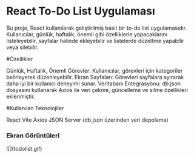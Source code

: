 <h1>React To-Do List Uygulaması</h1>

Bu proje, React kullanılarak geliştirilmiş basit bir to-do list uygulamasıdır. Kullanıcılar, günlük, haftalık, önemli gibi özelliklerle yapacaklarını listeleyebilir, sayfalar halinde ekleyebilir ve listelerde düzeltme yapabilir veya silebilir.

#Özellikler

Günlük, Haftalık, Önemli Görevler: Kullanıcılar, görevleri için kategoriler belirleyerek düzenleyebilir.
Ekran Sayfaları: Görevleri sayfalara ayırarak daha iyi bir kullanıcı deneyimi sunar.
Veritabanı Entegrasyonu: db.json dosyasını kullanarak Axios ile veri çekme, güncelleme ve silme özellikleri eklenmiştir.




#Kullanılan Teknolojiler

React Vite
Axios
JSON Server (db.json üzerinden veri depolama)

<h3>Ekran Görüntüleri</h3>
![](todolist.gif)